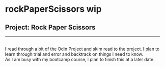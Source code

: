 # rockPaperScissors wip
 <h2>Project: Rock Paper Scissors</h2>
 <hr>
<br>
I read through a bit of the Odin Project and skim read to the project. I plan to learn through trial and error and backtrack on things I need to know. 
<br>
As I am busy with my bootcamp course, I plan to finish this at a later date.
